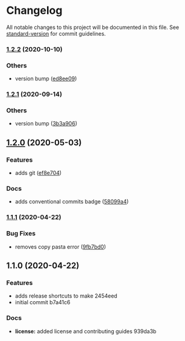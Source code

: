 # Changelog

All notable changes to this project will be documented in this file. See [standard-version](https://github.com/conventional-changelog/standard-version) for commit guidelines.

### [1.2.2](https://github.com/talentplatforms/docker-compose/compare/v1.2.1...v1.2.2) (2020-10-10)


### Others

* version bump ([ed8ee09](https://github.com/talentplatforms/docker-compose/commit/ed8ee09d5178a631870d2bb8484dd3070c3e61b3))

### [1.2.1](https://github.com/talentplatforms/docker-compose/compare/v1.2.0...v1.2.1) (2020-09-14)


### Others

* version bump ([3b3a906](https://github.com/talentplatforms/docker-compose/commit/3b3a90683a0bd03b726195fcd03313f86902527e))

## [1.2.0](https://github.com/talentplatforms/docker-compose/compare/v1.1.1...v1.2.0) (2020-05-03)


### Features

* adds git ([ef8e704](https://github.com/talentplatforms/docker-compose/commit/ef8e704f8872ed5f744d7ed3efa810aa4eb7d7a9))


### Docs

* adds conventional commits badge ([58099a4](https://github.com/talentplatforms/docker-compose/commit/58099a4afe76bfa4011783497b7403ee3001bc14))

### [1.1.1](https://github.com/talentplatforms/docker-compose/compare/v1.1.0...v1.1.1) (2020-04-22)


### Bug Fixes

* removes copy pasta error ([9fb7bd0](https://github.com/talentplatforms/docker-compose/commit/9fb7bd030b96172a2f00c6b5f6191474230687e7))

## 1.1.0 (2020-04-22)


### Features

* adds release shortcuts to make 2454eed
* initial commit b7a41c6


### Docs

* **license:** added license and contributing guides 939da3b
